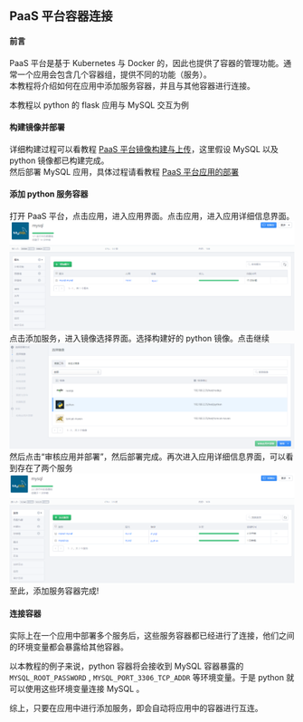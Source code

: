 ## PaaS 平台容器连接
#### 前言
PaaS 平台是基于 Kubernetes 与 Docker 的，因此也提供了容器的管理功能。通常一个应用会包含几个容器组，提供不同的功能（服务）。   
本教程将介绍如何在应用中添加服务容器，并且与其他容器进行连接。   

本教程以 python 的 flask 应用与 MySQL 交互为例

#### 构建镜像并部署
详细构建过程可以看教程 [PaaS 平台镜像构建与上传](PaaS平台应用镜像构建.md)，这里假设 MySQL 以及 python 镜像都已构建完成。    
然后部署 MySQL 应用，具体过程请看教程 [PaaS 平台应用的部署](PaaS平台应用的部署.md)

#### 添加 python 服务容器
打开 PaaS 平台，点击应用，进入应用界面。点击应用，进入应用详细信息界面。             
![](../../images/PaaS_24.PNG)                     
点击添加服务，进入镜像选择界面。选择构建好的 python 镜像。点击继续                       
![](../../images/PaaS_25.PNG)                            
然后点击“审核应用并部署”，然后部署完成。再次进入应用详细信息界面，可以看到存在了两个服务
![](../../images/PaaS_26.PNG)                   
至此，添加服务容器完成!                   

#### 连接容器
实际上在一个应用中部署多个服务后，这些服务容器都已经进行了连接，他们之间的环境变量都会暴露给其他容器。            

以本教程的例子来说，python 容器将会接收到 MySQL 容器暴露的 `MYSQL_ROOT_PASSWORD` , `MYSQL_PORT_3306_TCP_ADDR` 等环境变量。于是 python 就可以使用这些环境变量连接 MySQL 。             

综上，只要在应用中进行添加服务，即会自动将应用中的容器进行互连。